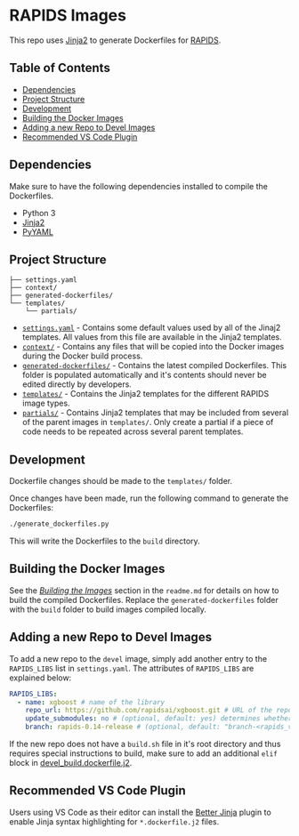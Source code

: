 # RAPIDS Images

This repo uses [Jinja2](https://www.palletsprojects.com/p/jinja/) to generate Dockerfiles for [RAPIDS](https://github.com/rapidsai).

## Table of Contents

- [Dependencies](#Dependencies)
- [Project Structure](#Project-Structure)
- [Development](#Development)
- [Building the Docker Images](#Building-the-Docker-Images)
- [Adding a new Repo to Devel Images](#Adding-a-new-Repo-to-Devel-Images)
- [Recommended VS Code Plugin](#Recommended-VS-Code-Plugin)

## Dependencies

Make sure to have the following dependencies installed to compile the Dockerfiles.

- Python 3
- [Jinja2](https://anaconda.org/anaconda/jinja2)
- [PyYAML](https://pypi.org/project/PyYAML/)

## Project Structure

```
├── settings.yaml
├── context/
├── generated-dockerfiles/
└── templates/
    └── partials/
```

- [`settings.yaml`](/settings.yaml) - Contains some default values used by all of the Jinaj2 templates. All values from this file are available in the Jinja2 templates.
- [`context/`](/context/) - Contains any files that will be copied into the Docker images during the Docker build process.
- [`generated-dockerfiles/`](/generated-dockerfiles/) - Contains the latest compiled Dockerfiles. This folder is populated automatically and it's contents should never be edited directly by developers.
- [`templates/`](/templates/) - Contains the Jinja2 templates for the different RAPIDS image types.
- [`partials/`](/templates/partials/) - Contains Jinja2 templates that may be included from several of the parent images in `templates/`. Only create a partial if a piece of code needs to be repeated across several parent templates.

## Development

Dockerfile changes should be made to the `templates/` folder.

Once changes have been made, run the following command to generate the Dockerfiles:

```sh
./generate_dockerfiles.py
```

This will write the Dockerfiles to the `build` directory.

## Building the Docker Images

See the [_Building the Images_](readme.md#Building-the-Images) section in the `readme.md` for details on how to build the compiled Dockerfiles. Replace the `generated-dockerfiles` folder with the `build` folder to build images compiled locally.

## Adding a new Repo to Devel Images

To add a new repo to the `devel` image, simply add another entry to the `RAPIDS_LIBS` list in `settings.yaml`. The attributes of `RAPIDS_LIBS` are explained below:

```yaml
RAPIDS_LIBS:
  - name: xgboost # name of the library
    repo_url: https://github.com/rapidsai/xgboost.git # URL of the repo
    update_submodules: no # (optional, default: yes) determines whether the "--remote-submodules" flag should be used when cloning the repo
    branch: rapids-0.14-release # (optional, default: "branch-<rapids_version>") branch to be cloned inside of the image
```

If the new repo does not have a `build.sh` file in it's root directory and thus requires special instructions to build, make sure to add an additional `elif` block in [devel_build.dockerfile.j2](/templates/partials/devel_build.dockerfile.j2).

## Recommended VS Code Plugin

Users using VS Code as their editor can install the [Better Jinja](https://marketplace.visualstudio.com/items?itemName=samuelcolvin.jinjahtml) plugin to enable Jinja syntax highlighting for `*.dockerfile.j2` files.
